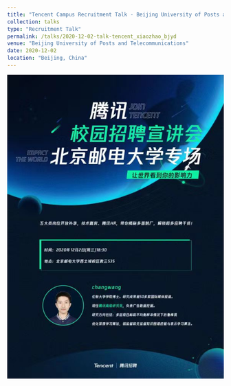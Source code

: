 ```yaml
---
title: "Tencent Campus Recruitment Talk - Beijing University of Posts and Telecommunications"
collection: talks
type: "Recruitment Talk"
permalink: /talks/2020-12-02-talk-tencent_xiaozhao_bjyd
venue: "Beijing University of Posts and Telecommunications"
date: 2020-12-02
location: "Beijing, China"
---
```


 ![](/images/2020_talk_tencent_xiaozhao_bjyd.jpg)
